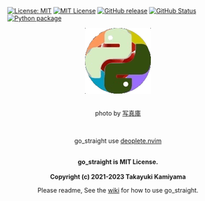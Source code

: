 [![License: MIT](https://img.shields.io/badge/License-MIT-yellow.svg)](https://opensource.org/licenses/MIT) [![MIT
License](http://img.shields.io/badge/license-MIT-blue.svg?style=flat)](
LICENSE) [![GitHub release](https://img.shields.io/github/release/takkii/go_straight.svg?style=flat)](GitHub) [![GitHub Status](https://img.shields.io/github/last-commit/takkii/go_straight.svg?style=flat)](GitHub) [![Python package](https://github.com/takkii/go_straight/actions/workflows/python.yml/badge.svg)](https://github.com/takkii/go_straight/actions/workflows/python.yml)
<br />

<div align="center"><img src="https://github.com/takkii/photo/blob/main/images/python_ruby.gif" alt="PythonとRuby" title="logo"></div>
<br />
<div align="center">
    <p>photo by <a href="https://github.com/takkii/photo">写真庫</a></p>
</div>
<br />
<div align="center">
    <p> go_straight use <a href="https://github.com/Shougo/deoplete.nvim">deoplete.nvim</a></p>
</div>
<br />
<div align="center">
    <b> go_straight is MIT License. </b>
</div>
<br />
<div align="center">
    <b> Copyright (c) 2021-2023 Takayuki Kamiyama </b>
    <p> Please readme, See the <a href="https://github.com/takkii/go_straight/wiki/Specification">wiki</a> for how to use go_straight. </p>
</div>

